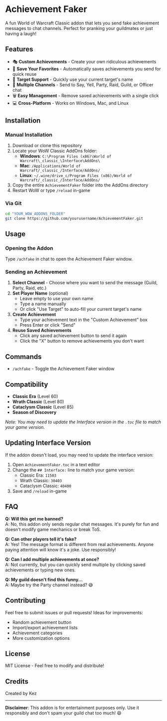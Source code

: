 # Achievement Faker

A fun World of Warcraft Classic addon that lets you send fake achievement messages to chat channels. Perfect for pranking your guildmates or just having a laugh!

## Features

- 🎭 **Custom Achievements** - Create your own ridiculous achievements
- 💾 **Save Your Favorites** - Automatically saves achievements you send for quick reuse
- 🎯 **Target Support** - Quickly use your current target's name
- 📢 **Multiple Channels** - Send to Say, Yell, Party, Raid, Guild, or Officer chat
- 🗑️ **Easy Management** - Remove saved achievements with a single click
- 💻 **Cross-Platform** - Works on Windows, Mac, and Linux

## Installation

### Manual Installation

1. Download or clone this repository
2. Locate your WoW Classic AddOns folder:
   - **Windows**: `C:\Program Files (x86)\World of Warcraft\_classic_\Interface\AddOns\`
   - **Mac**: `/Applications/World of Warcraft/_classic_/Interface/AddOns/`
   - **Linux**: `~/.wine/drive_c/Program Files (x86)/World of Warcraft/_classic_/Interface/AddOns/`
3. Copy the entire `AchievementFaker` folder into the AddOns directory
4. Restart WoW or type `/reload` in-game

### Via Git

```bash
cd "YOUR_WOW_ADDONS_FOLDER"
git clone https://github.com/yourusername/AchievementFaker.git
```

## Usage

### Opening the Addon

Type `/achfake` in chat to open the Achievement Faker window.

### Sending an Achievement

1. **Select Channel** - Choose where you want to send the message (Guild, Party, Raid, etc.)
2. **Set Player Name** (optional)
   - Leave empty to use your own name
   - Type a name manually
   - Or click "Use Target" to auto-fill your current target's name
3. **Create Achievement**
   - Type your achievement text in the "Custom Achievement" box
   - Press Enter or click "Send"
4. **Reuse Saved Achievements**
   - Click any saved achievement button to send it again
   - Click the "X" button to remove achievements you don't want

## Commands

- `/achfake` - Toggle the Achievement Faker window

## Compatibility

- **Classic Era** (Level 60)
- **Wrath Classic** (Level 80)
- **Cataclysm Classic** (Level 85)
- **Season of Discovery**

_Note: You may need to update the Interface version in the `.toc` file to match your game version._

## Updating Interface Version

If the addon doesn't load, you may need to update the interface version:

1. Open `AchievementFaker.toc` in a text editor
2. Change the `## Interface:` line to match your game version:
   - Classic Era: `11503`
   - Wrath Classic: `30403`
   - Cataclysm Classic: `40400`
3. Save and `/reload` in-game

## FAQ

**Q: Will this get me banned?**  
A: No, this addon only sends regular chat messages. It's purely for fun and doesn't modify game mechanics or break ToS.

**Q: Can other players tell it's fake?**  
A: Yes! The message format is different from real achievements. Anyone paying attention will know it's a joke. Use responsibly!

**Q: Can I add multiple achievements at once?**  
A: Not currently, but you can quickly send multiple by clicking saved achievements or typing new ones.

**Q: My guild doesn't find this funny...**  
A: Maybe try the Party channel instead? 😅

## Contributing

Feel free to submit issues or pull requests! Ideas for improvements:

- Random achievement button
- Import/export achievement lists
- Achievement categories
- More customization options

## License

MIT License - Feel free to modify and distribute!

## Credits

Created by Kez

---

**Disclaimer**: This addon is for entertainment purposes only. Use it responsibly and don't spam your guild chat too much! 😄

